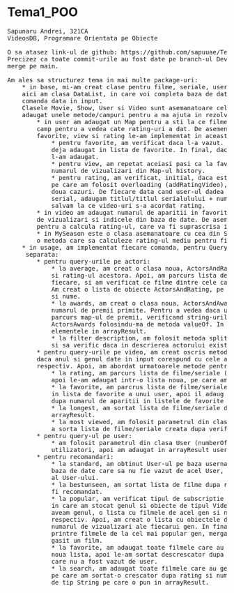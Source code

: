 # Tema1_POO
<pre>
Sapunaru Andrei, 321CA
VideosDB, Programare Orientata pe Obiecte

O sa atasez link-ul de github: https://github.com/sapuuae/Tema1_POO.git. 
Precizez ca toate commit-urile au fost date pe branch-ul Develop, in final urmand sa dau
merge pe main.

Am ales sa structurez tema in mai multe package-uri:
    * in base, mi-am creat clase pentru filme, seriale, useri si actori. De asemenea,
    aici am clasa DataList, in care voi completa baza de date si voi verifica fiecare
    comanda data in input. 
    Clasele Movie, Show, User si Video sunt asemanatoare celor din fileio, dar am mai
    adaugat unele metode/campuri pentru a ma ajuta in rezolvarea cerintelor:
        * in user am adaugat un Map pentru a sti la ce filme a acordat rating si un
        camp pentru a vedea cate rating-uri a dat. De asemenea, metodele pentru comenzile
        favorite, view si rating le-am implementat in aceasta clasa:
            * pentru favorite, am verificat daca l-a vazut. Apoi, am verificat daca il are
            deja adaugat in lista de favorite. In final, daca primele doua nu se indeplinesc,
            l-am adaugat.
            * pentru view, am repetat aceiasi pasi ca la favorite, numai ca aici am modificat
            numarul de vizualizari din Map-ul history.
            * pentru rating, am verificat, initial, daca este film sau sezon. Am creat o metoda
            pe care am folosit overloading (addRatingVideo), pentru a o putea folosi la cele
            doua cazuri. De fiecare data cand user-ul dadea rating la un film/sezon dintr-un
            serial, adaugam titlul/titlul serialulului + numarul sezonului in map-ul in care
            salvam la ce video-uri s-a acordat rating.
        * in video am adaugat numarul de aparitii in favorite, de rating-uri primite,
        de vizualizari si indicele din baza de date. De asemenea, am adaugat o metoda
        pentru a calcula rating-ul, care va fi suprascrisa in clasele Movie si Show.
        * in MySeason este o clasa asemanatoare cu cea din Season, dar in care am adaugat
        o metoda care sa calculeze rating-ul mediu pentru fiecare sezon.
    * in usage, am implementat fiecare comanda, pentru Query si recomandari creand cate o clasa
     separata:
        * pentru query-urile pe actori:
            * la average, am creat o clasa noua, ActorsAndRating, in care am salvat doar numele
            si rating-ul acestora. Apoi, am parcurs lista de actori, am luat filmografia pentru
            fiecare, si am verificat ce filme dintre cele care in care a jucat au primit rating.
            Am creat o lista de obiecte ActorsAndRating, pe care urmeaza sa o sortez dupa rating
            si nume.
            * la awards, am creat o clasa noua, ActorsAndAwards, in care am salvat numele si
            numarul de premii primite. Pentru a vedea daca un actor are toate premiile, am
            parcurs map-ul de premii, verificand string-urile din input cu enum-urile de tip
            ActorsAwards folosindu-ma de metoda valueOf. In final, am sortat lista si am scris
            elementele in arrayResult.
            * la filter description, am folosit metoda split pentru a separa descrierea in cuvinte
            si sa verific daca in descrierea actorului exista exact termenii respectivi din input.
        * pentru query-urile pe video, am creat oscris metoda statica (checkTheVideo), care va verifica
        daca anul si genul date in input corespund cu cele ale video-ului verificat in momentul
        respectiv. Apoi, am abordat urmatoarele metode pentru rezolvare:
            * la rating, am parcurs lista de filme/seriale (in functie de ce se da in input),
            apoi le-am adaugat intr-o lista noua, pe care am sortat-o dupa rating si nume.
            * la favorite, am parcrus lista de filme/seriale, am verificat daca filmul se gaseste
            in lista de favorite a unui user, apoi il adaug la o lista finala, pe care o sortez
            dupa numarul de aparitii in listele de favorite si nume.
            * la longest, am sortat lista de filme/seriale dupa durata, apoi le-am adaugat in
            arrayResult.
            * la most viewed, am folosit parametrul din clasa Video (totalNumberOfViewed) pentru
            a sorta lista de filme/seriale creata dupa verificarea criteriilor (anul si genurile).
        * pentru query-ul pe user:
            * am folosit parametrul din clasa User (numberOfGivenRatings) pentru a sorta lista de
            utilizatori, apoi am adaugat in arrayResult userii respectivi.
        * pentru recomandari:
            * la standard, am obtinut User-ul pe baza username-ului, apoi am cautat primul film din
            baza de date care sa nu fie vazut de acel User, verificand filmele in map-ul de history
            al User-ului.
            * la bestunseen, am sortat lista de filme dupa rating, apoi am cautat filmul care poate
            fi recomandat.
            * la popular, am verificat tipul de subscriptie a userului, apoi am creat un hashmap
            in care am stocat genul si obiecte de tipul VideosWithGenresAndViews, in care
            aveam genul, o lista cu filmele de acel gen si numarul de vizualizari ale genului
            respectiv. Apoi, am creat o lista cu obiectele de acest tip, pe care am sortat-o dupa
            numarul de vizualizari ale fiecarui gen. In final, am parcurs lista sortata si am cautat
            printre filmele de la cel mai popular gen, mergand catre urmatoarele genuri in caz ca n-am
            gasit un film. 
            * la favorite, am adaugat toate filmele care au fost adaugate in liste de favorite intr-o
            noua lista, apoi le-am sortat descrescator dupa numarul de aparitii si am cautat un film
            care nu a fost vazut de user.
            * la search, am adaugat toate filmele care au genul respectiv intr-o noua lista,
            pe care am sortat-o crescator dupa rating si nume. Apoi, am adaugat filmele intr-o lista
            de tip String pe care o pun in arrayResult.
            </pre>
